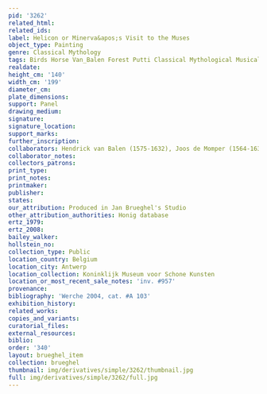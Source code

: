 ```yaml
---
pid: '3262'
related_html: 
related_ids: 
label: Helicon or Minerva&apos;s Visit to the Muses
object_type: Painting
genre: Classical Mythology
tags: Birds Horse Van_Balen Forest Putti Classical Mythological Musical_instruments
realdate: 
height_cm: '140'
width_cm: '199'
diameter_cm: 
plate_dimensions: 
support: Panel
drawing_medium: 
signature: 
signature_location: 
support_marks: 
further_inscription: 
collaborators: Hendrick van Balen (1575-1632), Joos de Momper (1564-1635)
collaborator_notes: 
collectors_patrons: 
print_type: 
print_notes: 
printmaker: 
publisher: 
states: 
our_attribution: Produced in Jan Brueghel's Studio
other_attribution_authorities: Honig database
ertz_1979: 
ertz_2008: 
bailey_walker: 
hollstein_no: 
collection_type: Public
location_country: Belgium
location_city: Antwerp
location_collection: Koninklijk Museum voor Schone Kunsten
location_or_most_recent_sale_notes: 'inv. #957'
provenance: 
bibliography: 'Werche 2004, cat. #A 103'
exhibition_history: 
related_works: 
copies_and_variants: 
curatorial_files: 
external_resources: 
biblio: 
order: '340'
layout: brueghel_item
collection: brueghel
thumbnail: img/derivatives/simple/3262/thumbnail.jpg
full: img/derivatives/simple/3262/full.jpg
---
```

